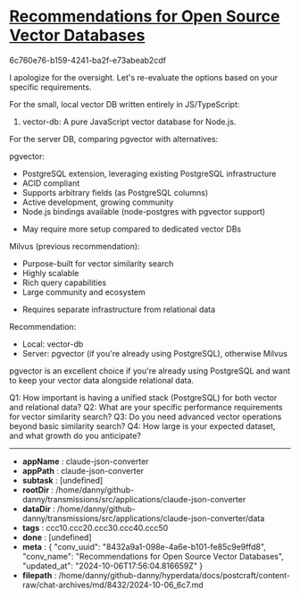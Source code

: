 # [Recommendations for Open Source Vector Databases](https://claude.ai/chat/8432a9a1-098e-4a6e-b101-fe85c9e9ffd8)

6c760e76-b159-4241-ba2f-e73abeab2cdf

 I apologize for the oversight. Let's re-evaluate the options based on your specific requirements.

For the small, local vector DB written entirely in JS/TypeScript:
1. vector-db: A pure JavaScript vector database for Node.js.

For the server DB, comparing pgvector with alternatives:

pgvector:
+ PostgreSQL extension, leveraging existing PostgreSQL infrastructure
+ ACID compliant
+ Supports arbitrary fields (as PostgreSQL columns)
+ Active development, growing community
+ Node.js bindings available (node-postgres with pgvector support)
- May require more setup compared to dedicated vector DBs

Milvus (previous recommendation):
+ Purpose-built for vector similarity search
+ Highly scalable
+ Rich query capabilities
+ Large community and ecosystem
- Requires separate infrastructure from relational data

Recommendation: 
- Local: vector-db
- Server: pgvector (if you're already using PostgreSQL), otherwise Milvus

pgvector is an excellent choice if you're already using PostgreSQL and want to keep your vector data alongside relational data.

Q1: How important is having a unified stack (PostgreSQL) for both vector and relational data?
Q2: What are your specific performance requirements for vector similarity search?
Q3: Do you need advanced vector operations beyond basic similarity search?
Q4: How large is your expected dataset, and what growth do you anticipate?

---

* **appName** : claude-json-converter
* **appPath** : claude-json-converter
* **subtask** : [undefined]
* **rootDir** : /home/danny/github-danny/transmissions/src/applications/claude-json-converter
* **dataDir** : /home/danny/github-danny/transmissions/src/applications/claude-json-converter/data
* **tags** : ccc10.ccc20.ccc30.ccc40.ccc50
* **done** : [undefined]
* **meta** : {
  "conv_uuid": "8432a9a1-098e-4a6e-b101-fe85c9e9ffd8",
  "conv_name": "Recommendations for Open Source Vector Databases",
  "updated_at": "2024-10-06T17:56:04.816659Z"
}
* **filepath** : /home/danny/github-danny/hyperdata/docs/postcraft/content-raw/chat-archives/md/8432/2024-10-06_6c7.md